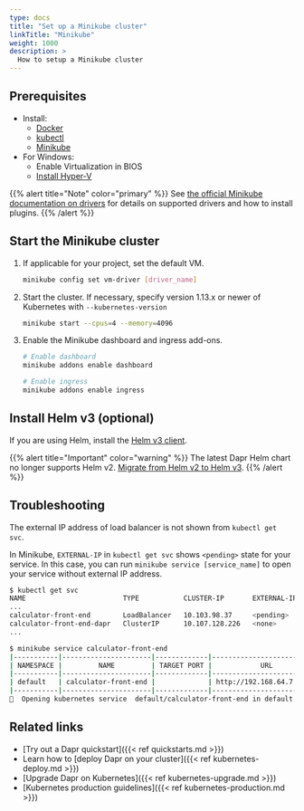 ```yaml
---
type: docs
title: "Set up a Minikube cluster"
linkTitle: "Minikube"
weight: 1000
description: >
  How to setup a Minikube cluster
---
```


## Prerequisites

- Install:
   - [Docker](https://docs.docker.com/install/)
   - [kubectl](https://kubernetes.io/docs/tasks/tools/)
   - [Minikube](https://minikube.sigs.k8s.io/docs/start/)
- For Windows:
   - Enable Virtualization in BIOS 
   - [Install Hyper-V](https://docs.microsoft.com/virtualization/hyper-v-on-windows/quick-start/enable-hyper-v)

{{% alert title="Note" color="primary" %}}
See [the official Minikube documentation on drivers](https://minikube.sigs.k8s.io/docs/reference/drivers/) for details on supported drivers and how to install plugins.
{{% /alert %}}

## Start the Minikube cluster

1. If applicable for your project, set the default VM.

   ```bash
   minikube config set vm-driver [driver_name]
   ```

1. Start the cluster. If necessary, specify version 1.13.x or newer of Kubernetes with `--kubernetes-version`

    ```bash
    minikube start --cpus=4 --memory=4096
    ```

1. Enable the Minikube dashboard and ingress add-ons.

   ```bash
   # Enable dashboard
   minikube addons enable dashboard
   
   # Enable ingress
   minikube addons enable ingress
   ```

## Install Helm v3 (optional)

If you are using Helm, install the [Helm v3 client](https://helm.sh/docs/intro/install/).

{{% alert title="Important" color="warning" %}}
The latest Dapr Helm chart no longer supports Helm v2. [Migrate from Helm v2 to Helm v3](https://helm.sh/blog/migrate-from-helm-v2-to-helm-v3/).
{{% /alert %}}

## Troubleshooting

The external IP address of load balancer is not shown from `kubectl get svc`.

In Minikube, `EXTERNAL-IP` in `kubectl get svc` shows `<pending>` state for your service. In this case, you can run `minikube service [service_name]` to open your service without external IP address.

```bash
$ kubectl get svc
NAME                        TYPE           CLUSTER-IP       EXTERNAL-IP   PORT(S)            AGE
...
calculator-front-end        LoadBalancer   10.103.98.37     <pending>     80:30534/TCP       25h
calculator-front-end-dapr   ClusterIP      10.107.128.226   <none>        80/TCP,50001/TCP   25h
...

$ minikube service calculator-front-end
|-----------|----------------------|-------------|---------------------------|
| NAMESPACE |         NAME         | TARGET PORT |            URL            |
|-----------|----------------------|-------------|---------------------------|
| default   | calculator-front-end |             | http://192.168.64.7:30534 |
|-----------|----------------------|-------------|---------------------------|
🎉  Opening kubernetes service  default/calculator-front-end in default browser...
```

## Related links
- [Try out a Dapr quickstart]({{< ref quickstarts.md >}})
- Learn how to [deploy Dapr on your cluster]({{< ref kubernetes-deploy.md >}})
- [Upgrade Dapr on Kubernetes]({{< ref kubernetes-upgrade.md >}})
- [Kubernetes production guidelines]({{< ref kubernetes-production.md >}})